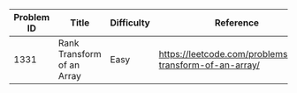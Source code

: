| Problem ID | Title | Difficulty | Reference
| --- | --- | --- | ---
| 1331 | Rank Transform of an Array | Easy | https://leetcode.com/problems/rank-transform-of-an-array/
